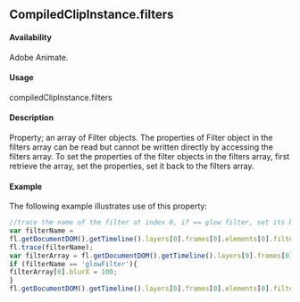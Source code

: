 ## CompiledClipInstance.filters

#### Availability

Adobe Animate.

#### Usage

compiledClipInstance.filters

#### Description

Property; an array of Filter objects. The properties of Filter object in the filters array can be read but cannot be written directly by accessing the filters array. To set the properties of the filter objects in the filters array, first retrieve the array, set the properties, set it back to the filters array.

#### Example

The following example illustrates use of this property:
```javascript
//trace the name of the filter at index 0, if == glow filter, set its blurX to 100
var filterName =
fl.getDocumentDOM().getTimeline().layers[0].frames[0].elements[0].filters[0].name;
fl.trace(filterName);
var filterArray = fl.getDocumentDOM().getTimeline().layers[0].frames[0].elements[0].filters;
if (filterName == 'glowFilter'){
filterArray[0].blurX = 100;
}
fl.getDocumentDOM().getTimeline().layers[0].frames[0].elements[0].filters = filterArray;

```